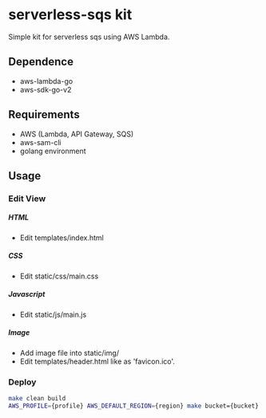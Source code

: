 # serverless-sqs kit
Simple kit for serverless sqs using AWS Lambda.


## Dependence
- aws-lambda-go
- aws-sdk-go-v2


## Requirements
- AWS (Lambda, API Gateway, SQS)
- aws-sam-cli
- golang environment


## Usage

### Edit View
##### HTML
- Edit templates/index.html

##### CSS
- Edit static/css/main.css

##### Javascript
- Edit static/js/main.js

##### Image
- Add image file into static/img/
- Edit templates/header.html like as 'favicon.ico'.

### Deploy
```bash
make clean build
AWS_PROFILE={profile} AWS_DEFAULT_REGION={region} make bucket={bucket} stack={stack name} deploy
```
